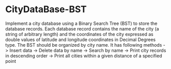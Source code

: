# CityDataBase-BST
Implement a city database using a Binary Search Tree (BST) to store the database records.
Each database record contains the name of the city (a string of arbitrary length) and the coordinates of the
city expressed as double values of latitude and longitude coordinates in Decimal Degrees type.
The BST should be organized by city name.
It has following methods
-> Insert data
-> Delete data by name
-> Search by name
-> Print city records in descending order
-> Print all cities within a given distance of a specified point
